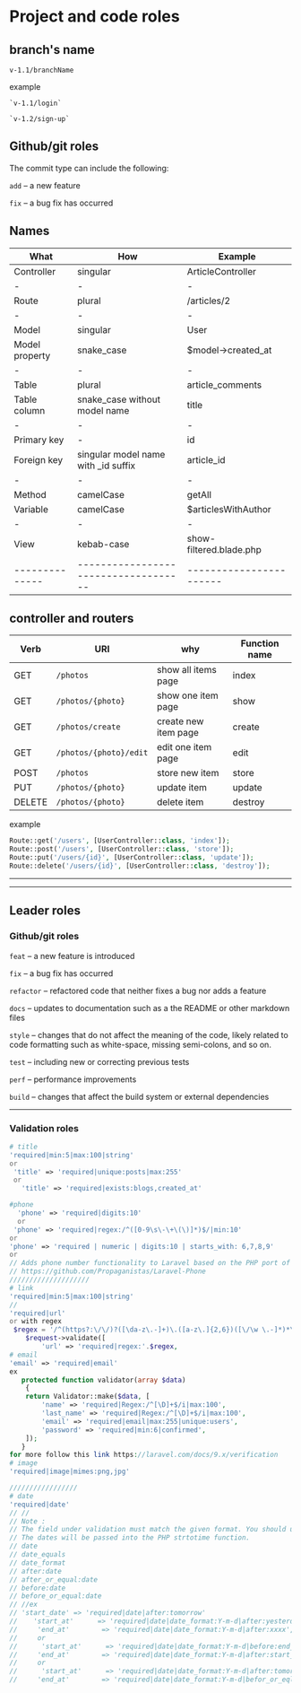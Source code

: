# Project and code roles

## branch's name

`v-1.1/branchName`

example

```
`v-1.1/login`

`v-1.2/sign-up`
```

## Github/git roles

The commit type can include the following:

`add` – a new feature

`fix` – a bug fix has occurred

## Names

| What           | How                                  | Example                 |
| -------------- | ------------------------------------ | ----------------------- |
| Controller     | singular                             | ArticleController       |
| -              | -                                    | -                       |
| Route          | plural                               | /articles/2             |
| -              | -                                    | -                       |
| Model          | singular                             | User                    |
| Model property | snake_case                           | $model->created_at      |
| -              | -                                    | -                       |
| Table          | plural                               | article_comments        |
| Table column   | snake_case without model name        | title                   |
| -              | -                                    | -                       |
| Primary key    | -                                    | id                      |
| Foreign key    | singular model name with \_id suffix | article_id              |
| -              | -                                    | -                       |
| Method         | camelCase                            | getAll                  |
| Variable       | camelCase                            | $articlesWithAuthor     |
| -              | -                                    | -                       |
| View           | kebab-case                           | show-filtered.blade.php |
| -------------- | ------------------------------------ | ----------------------- |

## controller and routers

| Verb   | URI                    | why                  | Function name |
| ------ | ---------------------- | -------------------- | ------------- |
| GET    | `/photos`              | show all items page  | index         |
| GET    | `/photos/{photo}`      | show one item page   | show          |
| GET    | `/photos/create`       | create new item page | create        |
| GET    | `/photos/{photo}/edit` | edit one item page   | edit          |
| POST   | `/photos`              | store new item       | store         |
| PUT    | `/photos/{photo}`      | update item          | update        |
| DELETE | `/photos/{photo}`      | delete item          | destroy       |

example

```php
Route::get('/users', [UserController::class, 'index']);
Route::post('/users', [UserController::class, 'store']);
Route::put('/users/{id}', [UserController::class, 'update']);
Route::delete('/users/{id}', [UserController::class, 'destroy']);
```

---

---

## Leader roles

### Github/git roles

`feat` – a new feature is introduced

`fix` – a bug fix has occurred

`refactor` – refactored code that neither fixes a bug nor adds a feature

`docs` – updates to documentation such as a the README or other markdown files

`style` – changes that do not affect the meaning of the code, likely related to code formatting such as white-space, missing semi-colons, and so on.

`test` – including new or correcting previous tests

`perf` – performance improvements

`build` – changes that affect the build system or external dependencies

---

### Validation roles

```php
# title
'required|min:5|max:100|string'
or
 'title' => 'required|unique:posts|max:255'
 or
   'title' => 'required|exists:blogs,created_at'

#phone
  'phone' => 'required|digits:10'
  or
 'phone' => 'required|regex:/^([0-9\s\-\+\(\)]*)$/|min:10'
or
'phone' => 'required | numeric | digits:10 | starts_with: 6,7,8,9'
or
// Adds phone number functionality to Laravel based on the PHP port of Google's libphonenumber API by giggsey
// https://github.com/Propaganistas/Laravel-Phone
////////////////////
# link
'required|min:5|max:100|string'
//
'required|url'
or with regex
 $regex = '/^(https?:\/\/)?([\da-z\.-]+)\.([a-z\.]{2,6})([\/\w \.-]*)*\/?$/';
    $request->validate([
        'url' => 'required|regex:'.$regex,
# email
'email' => 'required|email'
ex
   protected function validator(array $data)
    {
    return Validator::make($data, [
        'name' => 'required|Regex:/^[\D]+$/i|max:100',
        'last_name' => 'required|Regex:/^[\D]+$/i|max:100',
        'email' => 'required|email|max:255|unique:users',
        'password' => 'required|min:6|confirmed',
    ]);
   }
for more follow this link https://laravel.com/docs/9.x/verification
# image
'required|image|mimes:png,jpg'

/////////////////
# date
'required|date'
// //
// Note :
// The field under validation must match the given format. You should use either date or date_format when validating a field, not both.This validation rule supports all formats supported by PHP's DateTime class.
// The dates will be passed into the PHP strtotime function.
// date
// date_equals
// date_format
// after:date
// after_or_equal:date
// before:date
// before_or_equal:date
// //ex
// 'start_date' => 'required|date|after:tomorrow'
//    'start_at'      => 'required|date|date_format:Y-m-d|after:yesterday',
//     'end_at'        => 'required|date|date_format:Y-m-d|after:xxxx',
//     or
//      'start_at'      => 'required|date|date_format:Y-m-d|before:end_at',
//     'end_at'        => 'required|date|date_format:Y-m-d|after:start_at',
//     or
//      'start_at'      => 'required|date|date_format:Y-m-d|after:tomorrow',
//     'end_at'        => 'required|date|date_format:Y-m-d|befor_or_eqle:start_at',
```
